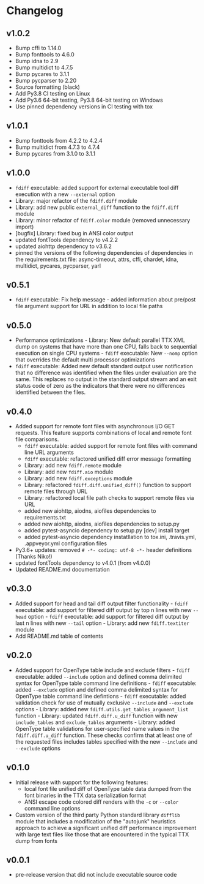 # Changelog

## v1.0.2

- Bump cffi to 1.14.0
- Bump fonttools to 4.6.0
- Bump idna to 2.9
- Bump multidict to 4.7.5
- Bump pycares to 3.1.1
- Bump pycparser to 2.20
- Source formatting (black)
- Add Py3.8 CI testing on Linux
- Add Py3.6 64-bit testing, Py3.8 64-bit testing on Windows
- Use pinned dependency versions in CI testing with tox

## v1.0.1

- Bump fonttools from 4.2.2 to 4.2.4
- Bump multidict from 4.7.3 to 4.7.4
- Bump pycares from 3.1.0 to 3.1.1

## v1.0.0

- `fdiff` executable: added support for external executable tool diff execution with a new `--external` option
- Library: major refactor of the `fdiff.diff` module
- Library: add new public `external_diff` function to the `fdiff.diff` module
- Library: minor refactor of `fdiff.color` module (removed unnecessary import)
- [bugfix] Library: fixed bug in ANSI color output
- updated fontTools dependency to v4.2.2
- updated aiohttp dependency to v3.6.2
- pinned the versions of the following dependencies of dependencies in the requirements.txt file: async-timeout, attrs, cffi, chardet, idna, multidict, pycares, pycparser, yarl

## v0.5.1

- `fdiff` executable: Fix help message - added information about pre/post file argument support for URL in addition to local file paths

## v0.5.0

- Performance optimizations - Library: New default parallel TTX XML dump on systems that have more than one CPU, falls back to sequential execution on single CPU systems - `fdiff` executable: New `--nomp` option that overrides the default multi processor optimizations
- `fdiff` executable: Added new default standard output user notification that no difference was identified when the files under evaluation are the same. This replaces no output in the standard output stream and an exit status code of zero as the indicators that there were no differences identified between the files.

## v0.4.0

- Added support for remote font files with asynchronous I/O GET requests. This feature supports combinations of local and remote font file comparisons.
  - `fdiff` executable: added support for remote font files with command line URL arguments
  - `fdiff` executable: refactored unified diff error message formatting
  - Library: add new `fdiff.remote` module
  - Library: add new `fdiff.aio` module
  - Library: add new `fdiff.exceptions` module
  - Library: refactored `fdiff.diff.unified_diff()` function to support remote files through URL
  - Library: refactored local file path checks to support remote files via URL
  - added new aiohttp, aiodns, aiofiles dependencies to requirements.txt
  - added new aiohttp, aiodns, aiofiles dependencies to setup.py
  - added pytest-asyncio dependency to setup.py [dev] install target
  - added pytest-asyncio dependency instatllation to tox.ini, .travis.yml, .appveyor.yml configuration files
- Py3.6+ updates: removed `# -*- coding: utf-8 -*-` header definitions (Thanks Niko!)
- updated fontTools dependency to v4.0.1 (from v4.0.0)
- Updated README.md documentation

## v0.3.0

- Added support for head and tail diff output filter functionality - `fdiff` executable: add support for filtered diff output by top n lines with new `--head` option - `fdiff` executable: add support for filtered diff output by last n lines with new `--tail` option - Library: add new `fdiff.textiter` module
- Add README.md table of contents

## v0.2.0

- Added support for OpenType table include and exclude filters - `fdiff` executable: added `--include` option and defined comma delimited syntax for OpenType table command line definitions - `fdiff` executable: added `--exclude` option and defined comma delimited syntax for OpenType table command line defintions - `fdiff` executable: added validation check for use of mutually exclusive `--include` and `--exclude` options - Library: added new `fdiff.utils.get_tables_argument_list` function - Library: updated `fdiff.diff.u_diff` function with new `include_tables` and `exclude_tables` arguments - Library: added OpenType table validations for user-specified name values in the `fdiff.diff.u_diff` function. These checks confirm that at least one of the requested files includes tables specified with the new `--include` and `--exclude` options

## v0.1.0

- Initial release with support for the following features:
  - local font file unified diff of OpenType table data dumped from the font binaries in the TTX data serialization format
  - ANSI escape code colored diff renders with the `-c` or `--color` command line options
- Custom version of the third party Python standard library `difflib` module that includes a modification of the "autojunk" heuristics approach to achieve a significant unified diff performance improvement with large text files like those that are encountered in the typical TTX dump from fonts

## v0.0.1

- pre-release version that did not include executable source code
